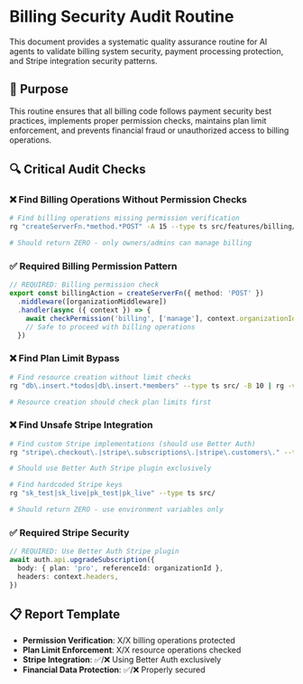 # Billing Security Audit Routine

This document provides a systematic quality assurance routine for AI agents to validate billing system security, payment processing protection, and Stripe integration security patterns.

## 🎯 **Purpose**

This routine ensures that all billing code follows payment security best practices, implements proper permission checks, maintains plan limit enforcement, and prevents financial fraud or unauthorized access to billing operations.

## 🔍 **Critical Audit Checks**

### **❌ Find Billing Operations Without Permission Checks**
```bash
# Find billing operations missing permission verification
rg "createServerFn.*method.*POST" -A 15 --type ts src/features/billing/ | rg "stripe|billing|payment|subscription" -B 5 | rg -v "checkPermission.*billing.*manage"

# Should return ZERO - only owners/admins can manage billing
```

### **✅ Required Billing Permission Pattern**
```typescript
// REQUIRED: Billing permission check
export const billingAction = createServerFn({ method: 'POST' })
  .middleware([organizationMiddleware])
  .handler(async ({ context }) => {
    await checkPermission('billing', ['manage'], context.organizationId)
    // Safe to proceed with billing operations
  })
```

### **❌ Find Plan Limit Bypass**
```bash
# Find resource creation without limit checks
rg "db\.insert.*todos|db\.insert.*members" --type ts src/ -B 10 | rg -v "checkPlanLimit|planLimit"

# Resource creation should check plan limits first
```

### **❌ Find Unsafe Stripe Integration**
```bash
# Find custom Stripe implementations (should use Better Auth)
rg "stripe\.checkout\.|stripe\.subscriptions\.|stripe\.customers\." --type ts src/ | rg -v "better-auth"

# Should use Better Auth Stripe plugin exclusively

# Find hardcoded Stripe keys
rg "sk_test|sk_live|pk_test|pk_live" --type ts src/

# Should return ZERO - use environment variables only
```

### **✅ Required Stripe Security**
```typescript
// REQUIRED: Use Better Auth Stripe plugin
await auth.api.upgradeSubscription({
  body: { plan: 'pro', referenceId: organizationId },
  headers: context.headers,
})
```

## 📋 **Report Template**
- **Permission Verification**: X/X billing operations protected
- **Plan Limit Enforcement**: X/X resource operations checked
- **Stripe Integration**: ✅/❌ Using Better Auth exclusively  
- **Financial Data Protection**: ✅/❌ Properly secured